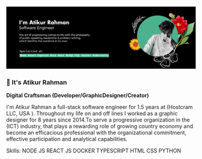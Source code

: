 ![Designer & Developer (Software Engineer)](https://github.com/atikscript/atikscript/blob/main/git-cover.jpg)
### 🚀 It's Atikur Rahman
**Digital Craftsman (Developer/GraphicDesigner/Creator)**

I'm Atikur Rahman a full-stack software engineer for 1.5 years at (Hostcram LLC, USA ). Throughout my life on and off lines I worked as a graphic designer for 8 years since 2014.To serve a progressive organization in the (ICT) industry, that plays a rewarding role of growing country economy and become an efficacious professional with the organizational commitment, effective participation and analytical capabilities.

Skills: NODE JS  REACT JS  DOCKER TYPESCRIPT HTML CSS PYTHON
